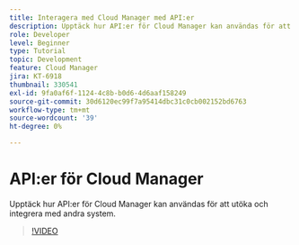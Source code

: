```yaml
---
title: Interagera med Cloud Manager med API:er
description: Upptäck hur API:er för Cloud Manager kan användas för att utöka och integrera med andra system.
role: Developer
level: Beginner
type: Tutorial
topic: Development
feature: Cloud Manager
jira: KT-6918
thumbnail: 330541
exl-id: 9fa0af6f-1124-4c8b-b0d6-4d6aaf158249
source-git-commit: 30d6120ec99f7a95414dbc31c0cb002152bd6763
workflow-type: tm+mt
source-wordcount: '39'
ht-degree: 0%

---
```


# API:er för Cloud Manager

Upptäck hur API:er för Cloud Manager kan användas för att utöka och integrera med andra system.

>[!VIDEO](https://video.tv.adobe.com/v/330541?quality=12&learn=on)
